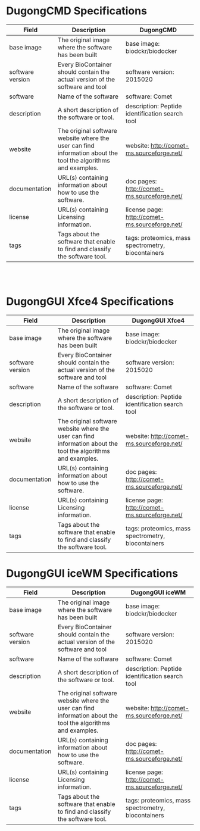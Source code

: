 DugongCMD Specifications
========================

| Field                 | Description                                                                                                                | DugongCMD                                                  |
|-----------------------|----------------------------------------------------------------------------------------------------------------------------|----------------------------------------------------------|
| base image            | The original image where the software has been built                                                                       | base image: biodckr/biodocker                            |
| software version      | Every BioContainer should contain the actual version of the software and tool                                              | software version: 2015020                                |
| software              | Name of the software                                                                                                       | software: Comet                                          |
| description           | A short description of the software or tool.                                                                               | description: Peptide identification search tool          |
| website               | The original software website where the user can find information about the tool the algorithms and examples.              | website: http://comet-ms.sourceforge.net/                |
| documentation         | URL(s) containing information about how to use the software.                                                               | doc pages: http://comet-ms.sourceforge.net/              |
| license               | URL(s) containing Licensing information.                                                                                   | license page: http://comet-ms.sourceforge.net/           |  
| tags                  | Tags about the software that enable to find and classify the software tool.                                                | tags: proteomics, mass spectrometry, biocontainers       |
<br><br>

DugongGUI Xfce4 Specifications
==============================


| Field                 | Description                                                                                                                | DugongGUI Xfce4                                                  |
|-----------------------|----------------------------------------------------------------------------------------------------------------------------|----------------------------------------------------------|
| base image            | The original image where the software has been built                                                                       | base image: biodckr/biodocker                            |
| software version      | Every BioContainer should contain the actual version of the software and tool                                              | software version: 2015020                                |
| software              | Name of the software                                                                                                       | software: Comet                                          |
| description           | A short description of the software or tool.                                                                               | description: Peptide identification search tool          |
| website               | The original software website where the user can find information about the tool the algorithms and examples.              | website: http://comet-ms.sourceforge.net/                |
| documentation         | URL(s) containing information about how to use the software.                                                               | doc pages: http://comet-ms.sourceforge.net/              |
| license               | URL(s) containing Licensing information.                                                                                   | license page: http://comet-ms.sourceforge.net/           |  
| tags                  | Tags about the software that enable to find and classify the software tool.                                                | tags: proteomics, mass spectrometry, biocontainers       |

DugongGUI iceWM Specifications
==============================

| Field                 | Description                                                                                                                | DugongGUI iceWM                                                  |
|-----------------------|----------------------------------------------------------------------------------------------------------------------------|----------------------------------------------------------|
| base image            | The original image where the software has been built                                                                       | base image: biodckr/biodocker                            |
| software version      | Every BioContainer should contain the actual version of the software and tool                                              | software version: 2015020                                |
| software              | Name of the software                                                                                                       | software: Comet                                          |
| description           | A short description of the software or tool.                                                                               | description: Peptide identification search tool          |
| website               | The original software website where the user can find information about the tool the algorithms and examples.              | website: http://comet-ms.sourceforge.net/                |
| documentation         | URL(s) containing information about how to use the software.                                                               | doc pages: http://comet-ms.sourceforge.net/              |
| license               | URL(s) containing Licensing information.                                                                                   | license page: http://comet-ms.sourceforge.net/           |  
| tags                  | Tags about the software that enable to find and classify the software tool.                                                | tags: proteomics, mass spectrometry, biocontainers       |
